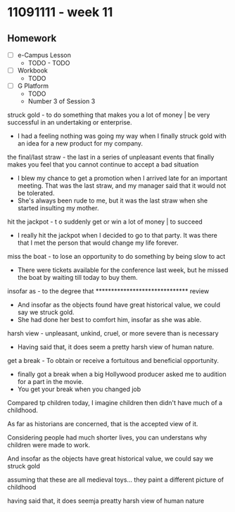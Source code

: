 # 11091111 - week 11
## Homework
- [ ] e-Campus Lesson
	- TODO	- TODO
- [ ] Workbook
	-  TODO
- [ ] G Platform
	- TODO
	- Number 3 of Session 3

struck gold -  to do something that makes you a lot of money | be very successful in an undertaking or enterprise.
- I had a feeling nothing was going my way when I finally struck gold with an idea for a new product for my company.

the final/last straw - the last in a series of unpleasant events that finally makes you feel that you cannot continue to accept a bad situation
- I blew my chance to get a promotion when I arrived late for an important meeting. That was the last straw, and my manager said that it would not be tolerated. 
- She's always been rude to me, but it was the last straw when she started insulting my mother.

hit the jackpot - t o suddenly get or win a lot of money | to succeed
- I really hit the jackpot when I decided to go to that party. It was there that I met the person that would change my life forever.

miss the boat - to lose an opportunity to do something by being slow to act
- There were tickets available for the conference last week, but he missed the boat by waiting till today to buy them. 

insofar as - to the degree that ****************************** review
- And insofar as the objects found have great historical value, we could say we struck gold.
- She had done her best to comfort him, insofar as she was able.

harsh view - unpleasant, unkind, cruel, or more severe than is necessary
- Having said that, it does seem a pretty harsh view of human nature.

get a break -  To obtain or receive a fortuitous and beneficial opportunity.
-  finally got a break when a big Hollywood producer asked me to audition for a part in the movie.
- You get your break when you changed job


Compared tp children today, I imagine children then didn't have much of a childhood.

As far as historians are concerned, that is the accepted view of it.

Considering people had much shorter lives, you can understans why children were made to work.

And insofar as the objects have great historical value, we could say we struck gold

assuming that these are all medieval toys... they paint a different picture of childhood

having said that, it does seemja preatty harsh view of human nature
